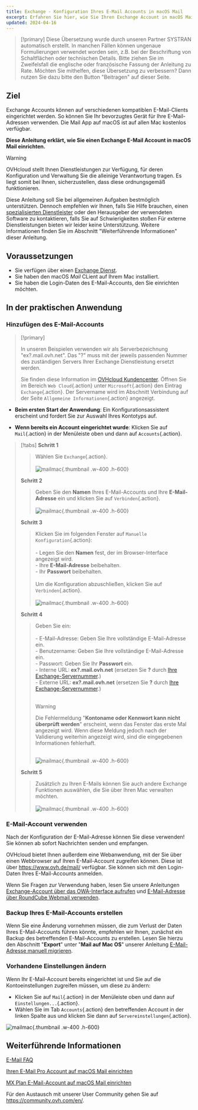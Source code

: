```yaml
---
title: Exchange - Konfiguration Ihres E-Mail Accounts in macOS Mail
excerpt: Erfahren Sie hier, wie Sie Ihren Exchange Account in macOS Mail einrichten
updated: 2024-04-16
---
```


<style>
.w-400 {
  max-width:400px !important;
}
.h-600 {
  max-height:600px !important;
}
</style>

> [!primary]
> Diese Übersetzung wurde durch unseren Partner SYSTRAN automatisch erstellt. In manchen Fällen können ungenaue Formulierungen verwendet worden sein, z.B. bei der Beschriftung von Schaltflächen oder technischen Details. Bitte ziehen Sie im Zweifelsfall die englische oder französische Fassung der Anleitung zu Rate. Möchten Sie mithelfen, diese Übersetzung zu verbessern? Dann nutzen Sie dazu bitte den Button "Beitragen" auf dieser Seite.
>

## Ziel

Exchange Accounts können auf verschiedenen kompatiblen E-Mail-Clients eingerichtet werden. So können Sie Ihr bevorzugtes Gerät für Ihre E-Mail-Adressen verwenden. Die Mail App auf macOS ist auf allen Mac kostenlos verfügbar.

**Diese Anleitung erklärt, wie Sie einen Exchange E-Mail Account in macOS Mail einrichten.**


> [!warning]
> OVHcloud stellt Ihnen Dienstleistungen zur Verfügung, für deren Konfiguration und Verwaltung Sie die alleinige Verantwortung tragen. Es liegt somit bei Ihnen, sicherzustellen, dass diese ordnungsgemäß funktionieren.
> 
> Diese Anleitung soll Sie bei allgemeinen Aufgaben bestmöglich unterstützen. Dennoch empfehlen wir Ihnen, falls Sie Hilfe brauchen, einen [spezialisierten Dienstleister](/links/partner) oder den Herausgeber der verwendeten Software zu kontaktieren, falls Sie auf Schwierigkeiten stoßen Für externe Dienstleistungen bieten wir leider keine Unterstützung. Weitere Informationen finden Sie im Abschnitt "Weiterführende Informationen" dieser Anleitung.
>

## Voraussetzungen

- Sie verfügen über einen [Exchange Dienst](links/emails-hosted-exchange/).
- Sie haben den macOS *Mail* CLient auf Ihrem Mac installiert.
- Sie haben die Login-Daten des E-Mail-Accounts, den Sie einrichten möchten.
 
## In der praktischen Anwendung

### Hinzufügen des E-Mail-Accounts <a name="addaccount"></a>

> [!primary]
>
> In unseren Beispielen verwenden wir als Serverbezeichnung "ex?.mail.ovh.net". Das "?" muss mit der jeweils passenden Nummer des zuständigen Servers Ihrer Exchange Dienstleistung ersetzt werden.
>
> Sie finden diese Information im [OVHcloud Kundencenter](links/manager/). Öffnen Sie im Bereich `Web Cloud`{.action} unter `Microsoft`{.action} den Eintrag `Exchange`{.action}. Der Servername wird im Abschnitt Verbindung auf der Seite `Allgemeine Informationen`{.action} angezeigt.
>

- **Beim ersten Start der Anwendung**: Ein Konfigurationsassistent erscheint und fordert Sie zur Auswahl Ihres Kontotyps auf.

- **Wenn bereits ein Account eingerichtet wurde**: Klicken Sie auf `Mail`{.action} in der Menüleiste oben und dann auf `Accounts`{.action}.

> [!tabs]
> **Schritt 1**
>> Wählen Sie `Exchange`{.action}.<br><br>
>> ![mailmac](images/mail-mac-exchange01.png){.thumbnail .w-400 .h-600}
>>
> **Schritt 2**
>> Geben Sie den **Namen** Ihres E-Mail-Accounts und Ihre **E-Mail-Adresse** ein und klicken Sie auf `Verbinden`{.action}. <br><br>
>> ![mailmac](images/mail-mac-exchange02.png){.thumbnail .w-400 .h-600}
>>
> **Schritt 3**
>> Klicken Sie im folgenden Fenster auf `Manuelle Konfiguration`{.action}: <br><br>- Legen Sie den **Namen** fest, der im Browser-Interface angezeigt wird. <br>- Ihre **E-Mail-Adresse** beibehalten.<br>- Ihr **Passwort** beibehalten. <br><br>Um die Konfiguration abzuschließen, klicken Sie auf `Verbinden`{.action}. <br><br>
>>![mailmac](images/mail-mac-exchange03.png){.thumbnail .w-400 .h-600}
>>
> **Schritt 4**
>> Geben Sie ein: <br><br>- E-Mail-Adresse: Geben Sie Ihre vollständige E-Mail-Adresse ein.<br>- Benutzername: Geben Sie Ihre vollständige E-Mail-Adresse ein. <br>- Passwort: Geben Sie Ihr **Passwort** ein.<br> - Interne URL: **ex?.mail.ovh.net** (ersetzen Sie **?** durch [Ihre Exchange-Servernummer](#addaccount).)<br>- Externe URL: **ex?.mail.ovh.net** (ersetzen Sie **?** durch [Ihre Exchange-Servernummer](#addaccount).)<br><br>
>>
>> > [!warning]
>> >
>> > Die Fehlermeldung "**Kontoname oder Kennwort kann nicht überprüft werden**" erscheint, wenn das Fenster das erste Mal angezeigt wird. Wenn diese Meldung jedoch nach der Validierung weiterhin angezeigt wird, sind die eingegebenen Informationen fehlerhaft.<br><br>
>>
>> ![mailmac](images/mail-mac-exchange04.png){.thumbnail .w-400 .h-600}
>>
> **Schritt 5**
>> Zusätzlich zu Ihren E-Mails können Sie auch andere Exchange Funktionen auswählen, die Sie über Ihren Mac verwalten möchten. <br><br>![mailmac](images/mail-mac-exchange05.png){.thumbnail .w-400 .h-600}

### E-Mail-Account verwenden

Nach der Konfiguration der E-Mail-Adresse können Sie diese verwenden! Sie können ab sofort Nachrichten senden und empfangen.

OVHcloud bietet Ihnen außerdem eine Webanwendung, mit der Sie über einen Webbrowser auf Ihren E-Mail-Account zugreifen können. Diese ist über <https://www.ovh.de/mail/> verfügbar. Sie können sich mit den Login-Daten Ihres E-Mail-Accounts anmelden.

Wenn Sie Fragen zur Verwendung haben, lesen Sie unsere Anleitungen [Exchange-Account über das OWA-Interface aufrufen](/pages/web_cloud/email_and_collaborative_solutions/using_the_outlook_web_app_webmail/email_owa) und [E-Mail-Adresse über RoundCube Webmail verwenden](/pages/web_cloud/email_and_collaborative_solutions/mx_plan/email_roundcube#ou-et-comment-à-au-webmail-roundcube).

### Backup Ihres E-Mail-Accounts erstellen

Wenn Sie eine Änderung vornehmen müssen, die zum Verlust der Daten Ihres E-Mail-Accounts führen könnte, empfehlen wir Ihnen, zunächst ein Backup des betreffenden E-Mail-Accounts zu erstellen. Lesen Sie hierzu den Abschnitt "**Export**" unter "**Mail auf Mac OS**" unserer Anleitung [E-Mail-Adresse manuell migrieren](/pages/web_cloud/email_and_collaborative_solutions/migrating/manual_email_migration#exportieren).

### Vorhandene Einstellungen ändern

Wenn Ihr E-Mail-Account bereits eingerichtet ist und Sie auf die Kontoeinstellungen zugreifen müssen, um diese zu ändern:

- Klicken Sie auf `Mail`{.action} in der Menüleiste oben und dann auf `Einstellungen...`{.action}.
- Wählen Sie im Tab `Accounts`{.action} den betreffenden Account in der linken Spalte aus und klicken Sie dann auf `Servereinstellungen`{.action}.

![mailmac](images/mail-mac-exchange06.png){.thumbnail .w-400 .h-600}

## Weiterführende Informationen

[E-Mail FAQ](/pages/web_cloud/email_and_collaborative_solutions/mx_plan/faq-emails)

[Ihren E-Mail Pro Account auf macOS Mail einrichten](/pages/web_cloud/email_and_collaborative_solutions/email_pro/how_to_configure_mail_macos)

[MX Plan E-Mail-Account auf macOS Mail einrichten](/pages/web_cloud/email_and_collaborative_solutions/mx_plan/how_to_configure_mail_macos)

Für den Austausch mit unserer User Community gehen Sie auf <https://community.ovh.com/en/>.
